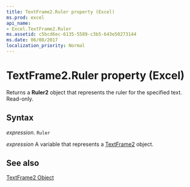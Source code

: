 ```yaml
---
title: TextFrame2.Ruler property (Excel)
ms.prod: excel
api_name:
- Excel.TextFrame2.Ruler
ms.assetid: c5bcd6ec-6135-5589-c3b5-643e50273144
ms.date: 06/08/2017
localization_priority: Normal
---
```



# TextFrame2.Ruler property (Excel)

Returns a  **Ruler2** object that represents the ruler for the specified text. Read-only.


## Syntax

_expression_. `Ruler`

_expression_ A variable that represents a [TextFrame2](./Excel.TextFrame2.md) object.


## See also


[TextFrame2 Object](Excel.TextFrame2.md)


